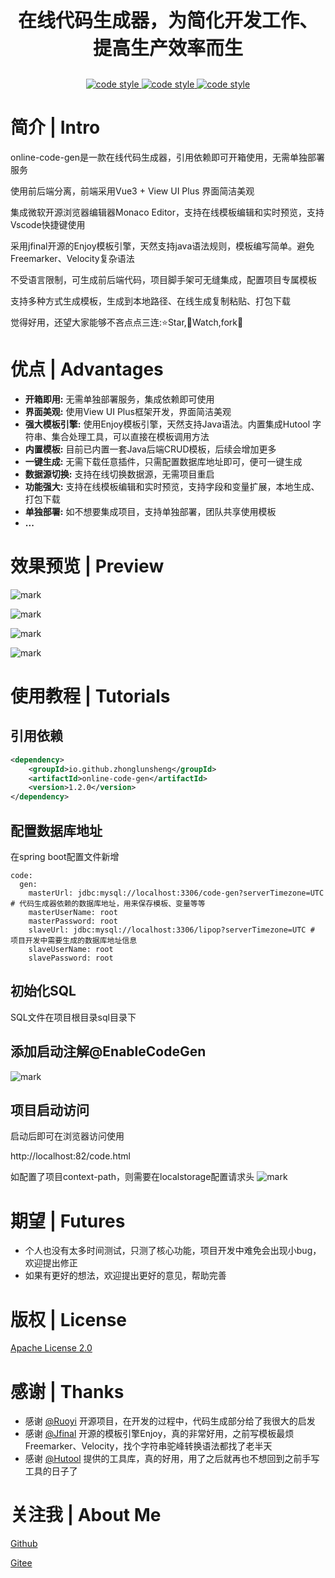 
<p align="center" style="font-size: 30px; font-weight: bold">
  在线代码生成器，为简化开发工作、提高生产效率而生
</p>

<p align="center">
  <a href="https://search.maven.org/search?q=g:io.github.zhonglunsheng">
    <img alt="code style" src="https://img.shields.io/badge/maven-release-orange">
  </a>
  <a href="https://gitee.com/lipop/online-code-gen">
    <img alt="code style" src="https://img.shields.io/badge/gitee-release-red">
  </a>
  <a href="https://github.com/zhonglunsheng/online-code-gen">
    <img alt="code style" src="https://img.shields.io/badge/github-release-blue">
  </a>
</p>

# 简介 | Intro

online-code-gen是一款在线代码生成器，引用依赖即可开箱使用，无需单独部署服务

使用前后端分离，前端采用Vue3 + View UI Plus 界面简洁美观

集成微软开源浏览器编辑器Monaco Editor，支持在线模板编辑和实时预览，支持Vscode快捷键使用

采用jfinal开源的Enjoy模板引擎，天然支持java语法规则，模板编写简单。避免Freemarker、Velocity复杂语法

不受语言限制，可生成前后端代码，项目脚手架可无缝集成，配置项目专属模板

支持多种方式生成模板，生成到本地路径、在线生成复制粘贴、打包下载

觉得好用，还望大家能够不吝点点三连:⭐Star,👀Watch,fork📌

# 优点 | Advantages

- **开箱即用:** 无需单独部署服务，集成依赖即可使用
- **界面美观:** 使用View UI Plus框架开发，界面简洁美观
- **强大模板引擎:** 使用Enjoy模板引擎，天然支持Java语法。内置集成Hutool 字符串、集合处理工具，可以直接在模板调用方法
- **内置模板:** 目前已内置一套Java后端CRUD模板，后续会增加更多  
- **一键生成:** 无需下载任意插件，只需配置数据库地址即可，便可一键生成
- **数据源切换:** 支持在线切换数据源，无需项目重启
- **功能强大:** 支持在线模板编辑和实时预览，支持字段和变量扩展，本地生成、打包下载
- **单独部署:** 如不想要集成项目，支持单独部署，团队共享使用模板
- **...**

# 效果预览 | Preview
![mark](http://upload.i20forever.cn/blog/20220716/45sf0gqcKmsX.png?imageslim)

![mark](http://upload.i20forever.cn/blog/20220716/n6nWG6A1HSJr.png?imageslim)

![mark](http://upload.i20forever.cn/blog/20220716/3vJXUIO7u9Ju.png?imageslim)

![mark](http://upload.i20forever.cn/blog/20220716/ahLJN26HlNT7.png?imageslim)

# 使用教程 | Tutorials
## 引用依赖
```xml
<dependency>
    <groupId>io.github.zhonglunsheng</groupId>
    <artifactId>online-code-gen</artifactId>
    <version>1.2.0</version>
</dependency>
```
## 配置数据库地址
在spring boot配置文件新增
```
code:
  gen:
    masterUrl: jdbc:mysql://localhost:3306/code-gen?serverTimezone=UTC # 代码生成器依赖的数据库地址，用来保存模板、变量等等
    masterUserName: root
    masterPassword: root
    slaveUrl: jdbc:mysql://localhost:3306/lipop?serverTimezone=UTC # 项目开发中需要生成的数据库地址信息
    slaveUserName: root
    slavePassword: root
```
## 初始化SQL
SQL文件在项目根目录sql目录下

## 添加启动注解@EnableCodeGen
![mark](http://upload.i20forever.cn/blog/20220716/M6q1dCO6ejYA.png?imageslim)

## 项目启动访问
启动后即可在浏览器访问使用

http://localhost:82/code.html

如配置了项目context-path，则需要在localstorage配置请求头
![mark](http://upload.i20forever.cn/blog/20220716/kQXTFhmgcRqc.png?imageslim)

# 期望 | Futures
- 个人也没有太多时间测试，只测了核心功能，项目开发中难免会出现小bug，欢迎提出修正
- 如果有更好的想法，欢迎提出更好的意见，帮助完善

# 版权 | License
[Apache License 2.0](https://www.apache.org/licenses/LICENSE-2.0)
# 感谢 | Thanks
- 感谢 [@Ruoyi](https://gitee.com/y_project/RuoYi) 开源项目，在开发的过程中，代码生成部分给了我很大的启发
- 感谢 [@Jfinal](https://gitee.com/jfinal/enjoy?_from=gitee_search) 开源的模板引擎Enjoy，真的非常好用，之前写模板最烦Freemarker、Velocity，找个字符串驼峰转换语法都找了老半天
- 感谢 [@Hutool](https://gitee.com/dromara/hutool?_from=gitee_search) 提供的工具库，真的好用，用了之后就再也不想回到之前手写工具的日子了
# 关注我 | About Me

[Github](https://github.com/zhonglunsheng)

[Gitee](https://gitee.com/lipop)
